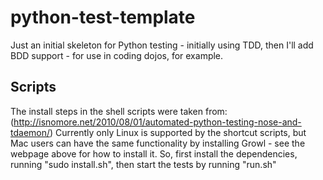 # python-test-template
Just an initial skeleton for Python testing - initially using TDD, then I'll add BDD support - for use in coding dojos, for example.

## Scripts
The install steps in the shell scripts were taken from:
(http://isnomore.net/2010/08/01/automated-python-testing-nose-and-tdaemon/)
Currently only Linux is supported by the shortcut scripts, but Mac users can have the same functionality by installing Growl - see the webpage above for how to install it.
So, first install the dependencies, running "sudo install.sh", then start the tests by running "run.sh"
